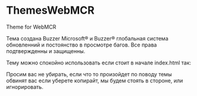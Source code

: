 ThemesWebMCR
============

Theme for WebMCR

Тема создана Buzzer
Microsoft® и Buzzer® глобальная система обновленний и постоянство в просмотре багов.
Все права подтвержденны и защищенны.

Тему можно спокойно использовать если стоит в начале index.html так:


<!DOCTYPE html> <!-- Theme by  Microsoft® ands Buzzer®  - ©Minecraft-Projects.ru --> <!--Buzzer® (Nikita Akhramenko) --> <!-- Тема будет работать если будет стоять копирайт -->

Просим вас не убирать, если что то произойдет по поводу темы обвинят вас если уберете копирайт, мы будем стоять в стороне, или игнорировать.
